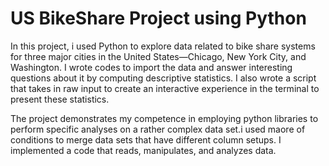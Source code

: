 # US BikeShare Project using Python

In this project, i used Python to explore data related to bike share systems for three major cities in the United States—Chicago, New York City, and Washington. 
I wrote codes to import the data and answer interesting questions about it by computing descriptive statistics. I also wrote a script that takes in raw input to create an interactive experience in the terminal to present these statistics.

The project demonstrates my  competence in employing python libraries to perform specific analyses on a rather complex data set.i used maore of conditions to merge data sets that have different column setups. I implemented a code that reads, manipulates, and analyzes data.
